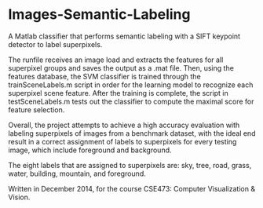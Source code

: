 # Images-Semantic-Labeling
A Matlab classifier that performs semantic labeling with a SIFT keypoint detector to label superpixels.

The runfile receives an image load and extracts the features for all superpixel groups and saves the output as a .mat file.  Then, using the features database, the SVM classifier is trained through the trainSceneLabels.m script in order for the learning
model to recognize each superpixel scene feature.  After the training is complete, the script in testSceneLabels.m tests out the classifier to compute the maximal score for feature selection. 

Overall, the project attempts to achieve a high accuracy evaluation with labeling superpixels of images from a benchmark dataset, with the ideal end result in a correct assignment of labels to superpixels for every testing image, which include foreground and background. 

The eight labels that are assigned to superpixels are: sky, tree, road, grass, water, building, mountain, and foreground. 

Written in December 2014, for the course CSE473: Computer Visualization & Vision.
